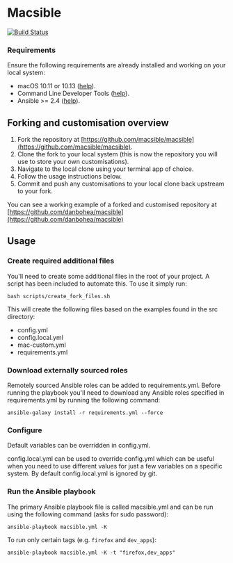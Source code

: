 # Macsible

[![Build Status](https://travis-ci.org/macsible/macsible.svg?branch=master)](https://travis-ci.org/macsible/macsible)

### Requirements

Ensure the following requirements are already installed and working on your local system:

- macOS 10.11 or 10.13 ([help](https://support.apple.com/en-us/HT201372)).
- Command Line Developer Tools ([help](docs/install_command_line_developer_tools.md)).
- Ansible >= 2.4 ([help](docs/install_ansible.md)).

## Forking and customisation overview

1. Fork the repository at [https://github.com/macsible/macsible](https://github.com/macsible/macsible).
2. Clone the fork to your local system (this is now the repository you will use to store your own customisations).
3. Navigate to the local clone using your terminal app of choice.
4. Follow the usage instructions below.
5. Commit and push any customisations to your local clone back upstream to your fork.

You can see a working example of a forked and customised repository at [https://github.com/danbohea/macsible](https://github.com/danbohea/macsible)

## Usage

### Create required additional files

You'll need to create some additional files in the root of your project. A script has been included to automate this. To use it simply run:

```
bash scripts/create_fork_files.sh
```

This will create the following files based on the examples found in the src directory:

- config.yml
- config.local.yml
- mac-custom.yml
- requirements.yml

### Download externally sourced roles

Remotely sourced Ansible roles can be added to requirements.yml. Before running the playbook you'll need to download any Ansible roles specified in requirements.yml by running the following command:

```
ansible-galaxy install -r requirements.yml --force
```

### Configure

Default variables can be overridden in config.yml.

config.local.yml can be used to override config.yml which can be useful when you need to use different values for just a few variables on a specific system. By default config.local.yml is ignored by git.

### Run the Ansible playbook

The primary Ansible playbook file is called macsible.yml and can be run using the following command (asks for sudo password):

```
ansible-playbook macsible.yml -K
```

To run only certain tags (e.g. `firefox` and `dev_apps`):

```
ansible-playbook macsible.yml -K -t "firefox,dev_apps"
```
